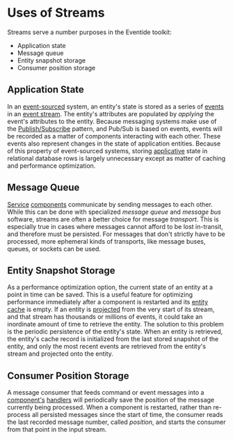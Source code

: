 # Uses of Streams

Streams serve a number purposes in the Eventide toolkit:

- Application state
- Message queue
- Entity snapshot storage
- Consumer position storage

## Application State

In an [event-sourced](/glossary.md#event-sourcing) system, an entity's state is stored as a series of [events](/glossary.md#event) in an [event stream](/glossary.md#event-stream). The entity's attributes are populated by _applying_ the event's attributes to the entity. Because messaging systems make use of the [Publish/Subscribe](/glossary.md#pub-sub) pattern, and Pub/Sub is based on events, events will be recorded as a matter of components interacting with each other. These events also represent changes in the state of application entities. Because of this property of event-sourced systems, storing [applicative](/glossary.md#applicative) state in relational database rows is largely unnecessary except as matter of caching and performance optimization.

## Message Queue

[Service](/glossary.md#service) [components](/glossary.md#component) communicate by sending messages to each other. While this can be done with specialized _message queue_ and _message bus_ software, streams are often a better choice for message _transport_. This is especially true in cases where messages cannot afford to be lost in-transit, and therefore must be persisted. For messages that don't strictly have to be processed, more ephemeral kinds of transports, like message buses, queues, or sockets can be used.

## Entity Snapshot Storage

As a performance optimization option, the current state of an entity at a point in time can be saved. This is a useful feature for optimizing performance immediately after a component is restarted and its [entity cache](/glossary.md#entity-cache) is empty. If an entity is [projected](/glossary.md#projection) from the very start of its stream, and that stream has thousands or millions of events, it could take an inordinate amount of time to retrieve the entity. The solution to this problem is the periodic persistence of the entity's state. When an entity is retrieved, the entity's cache record is initialized from the last stored snapshot of the entity, and only the most recent events are retrieved from the entity's stream and projected onto the entity.

## Consumer Position Storage

A message consumer that feeds command or event messages into a [component's](/glossary.md#component) [handlers](/glossary.md#handler) will periodically save the position of the message currently being processed. When a component is restarted, rather than re-process all persisted messages since the start of time, the consumer reads the last recorded message number, called _position_, and starts the consumer from that point in the input stream.
